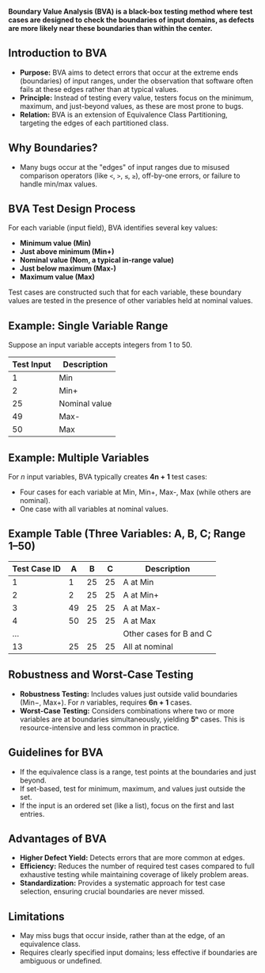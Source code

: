 **Boundary Value Analysis (BVA) is a black-box testing method where test cases are designed to check the boundaries of input domains, as defects are more likely near these boundaries than within the center.**
## Introduction to BVA
- **Purpose:** BVA aims to detect errors that occur at the extreme ends (boundaries) of input ranges, under the observation that software often fails at these edges rather than at typical values.
- **Principle:** Instead of testing every value, testers focus on the minimum, maximum, and just-beyond values, as these are most prone to bugs.
- **Relation:** BVA is an extension of Equivalence Class Partitioning, targeting the edges of each partitioned class.
## Why Boundaries?
- Many bugs occur at the "edges" of input ranges due to misused comparison operators (like `<`, `>`, `≤`, `≥`), off-by-one errors, or failure to handle min/max values.
## BVA Test Design Process
For each variable (input field), BVA identifies several key values:
- **Minimum value (Min)**
- **Just above minimum (Min+)**
- **Nominal value (Nom, a typical in-range value)**
- **Just below maximum (Max-)**
- **Maximum value (Max)**

Test cases are constructed such that for each variable, these boundary values are tested in the presence of other variables held at nominal values.
## Example: Single Variable Range
Suppose an input variable accepts integers from 1 to 50.

| Test Input | Description   |
| ---------- | ------------- |
| 1          | Min           |
| 2          | Min+          |
| 25         | Nominal value |
| 49         | Max-          |
| 50         | Max           |
## Example: Multiple Variables
For _n_ input variables, BVA typically creates **4n + 1** test cases:
- Four cases for each variable at Min, Min+, Max-, Max (while others are nominal).
- One case with all variables at nominal values.
## Example Table (Three Variables: A, B, C; Range 1–50)

| Test Case ID | A   | B   | C   | Description             |
| ------------ | --- | --- | --- | ----------------------- |
| 1            | 1   | 25  | 25  | A at Min                |
| 2            | 2   | 25  | 25  | A at Min+               |
| 3            | 49  | 25  | 25  | A at Max-               |
| 4            | 50  | 25  | 25  | A at Max                |
| …            |     |     |     | Other cases for B and C |
| 13           | 25  | 25  | 25  | All at nominal          |

## Robustness and Worst-Case Testing
- **Robustness Testing:** Includes values just outside valid boundaries (Min−, Max+). For _n_ variables, requires **6n + 1** cases.
- **Worst-Case Testing:** Considers combinations where two or more variables are at boundaries simultaneously, yielding **5ⁿ** cases. This is resource-intensive and less common in practice.    
## Guidelines for BVA
- If the equivalence class is a range, test points at the boundaries and just beyond.
- If set-based, test for minimum, maximum, and values just outside the set.
- If the input is an ordered set (like a list), focus on the first and last entries.
## Advantages of BVA
- **Higher Defect Yield:** Detects errors that are more common at edges.
- **Efficiency:** Reduces the number of required test cases compared to full exhaustive testing while maintaining coverage of likely problem areas.
- **Standardization:** Provides a systematic approach for test case selection, ensuring crucial boundaries are never missed.    
## Limitations
- May miss bugs that occur inside, rather than at the edge, of an equivalence class.
- Requires clearly specified input domains; less effective if boundaries are ambiguous or undefined.
